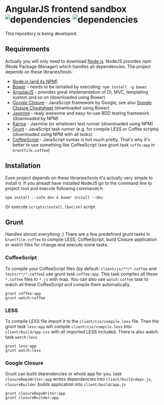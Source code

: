 AngularJS frontend sandbox ![dependencies](https://david-dm.org/drahak/sandbox.png) ![dependencies](https://david-dm.org/drahak/sandbox/dev-status.png)
==================================
This repository is being developed.

Requirements
------------
Actually you will only need to download [Node.js](http://nodejs.org/). NodeJS provides npm (Node Package Manager) which handles all dependencies. The project depends on these libraries/tools:

- [Node.js (and its NPM)](http://nodejs.org/)
- [Bower](https://github.com/bower/bower) - needs to be isntalled by executing: `npm install -g bower`
- [AngularJS](http://angularjs.org/) - provides great implementation of DI, MVC, templating system and so on (downloaded using Bower)
- [Google Closure](https://developers.google.com/closure/) - JavaScript framework by Google, see also [Google Closure Cheatsheet](http://www.closurecheatsheet.com/) (downloaded using Bower)
- [Jasmine](http://pivotal.github.io/jasmine/) - realy awesome and easy-to-use BDD testing framework (downloaded by NPM)
- [Karma](http://karma-runner.github.io/) - Jasmine (or whatever) test runner (downloaded using NPM)
- [Grunt](http://pivotal.github.io/jasmine/) - JavaScript task runner (e.g. for compile LESS or Coffee scripts) (downloaded using NPM with all tasks)
- [CoffeeScript](http://coffeescript.org/) - JavaScript syntax is not much pretty. That's why it's better to use something like CoffeeScript (see grunt task `coffe:app` in `Gruntfile.coffee`)

Installation
------------
Even project depends on these libraries/tools it's actually very simple to install it. If you alreadt have installed NodeJS go to the command line to project root and execute following commands:h

	npm install --safe-dev & bower install --dev

Or execute `scripts/install.(bat|sh)` script.

Grunt
-----
Handles almost everything :) There are a few predefined grunt tasks in `Gruntfile.coffee` to compile LESS, CoffeeScript, build Closure application or watch files for change and execute some tasks.

### CoffeeScript
To compile your CoffeeScript files (by default: `client/js/**/*.coffee` and `tests/**/*.coffee`) use grunt task `coffee:app`. This task compiles all these `*.coffee` files to `*.js` with map. You can also use `watch:coffee` task to watch all these CoffeeScript and compile them automatically.

	grunt coffee:app
	grunt watch:coffee

### LESS
To compile LESS file import it to the `client/css/compile.less` file. Then the grunt task `less:app` will compile `client/css/compile.less` into `client/build/app.css` with all imported LESS included. There is also watch task `watch:less`

	grunt less:app
	grunt watch:less

### Google Closure
Grunt can build dependencies or whole app for you. task `closureDepsWriter:app` writes dependencies into `client/build/deps.js`, `closureBuilder` builds application into `client/build/app.js`

	grunt closureDepsWriter:app
	grunt closureBuilder:app



